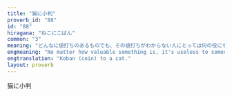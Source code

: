```yaml
---
title: "猫に小判"
proverb_id: "88"
id: "88"
hiragana: "ねこにこばん"
common: "3"
meaning: "どんなに値打ちのあるものでも、その値打ちがわからない人にとっては何の役にも立たない。"
engmeaning: "No matter how valuable something is, it's useless to someone who doesn't understand its value."
engtranslation: "Koban (coin) to a cat."
layout: proverb
---
```


猫に小判
